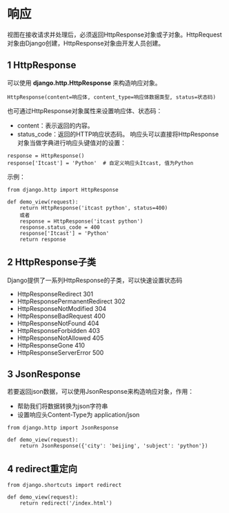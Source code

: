 # 响应
视图在接收请求并处理后，必须返回HttpResponse对象或子对象。HttpRequest对象由Django创建，HttpResponse对象由开发人员创建。

## 1 HttpResponse
可以使用 **django.http.HttpResponse** 来构造响应对象。

```
HttpResponse(content=响应体, content_type=响应体数据类型, status=状态码)
```
也可通过HttpResponse对象属性来设置响应体、状态码：
- content：表示返回的内容。
- status_code：返回的HTTP响应状态码。
响应头可以直接将HttpResponse对象当做字典进行响应头键值对的设置：
```
response = HttpResponse()
response['Itcast'] = 'Python'  # 自定义响应头Itcast, 值为Python
```
示例：
```
from django.http import HttpResponse

def demo_view(request):
    return HttpResponse('itcast python', status=400)
    或者
    response = HttpResponse('itcast python')
    response.status_code = 400
    response['Itcast'] = 'Python'
    return response
```

## 2 HttpResponse子类
Django提供了一系列HttpResponse的子类，可以快速设置状态码
- HttpResponseRedirect 301
- HttpResponsePermanentRedirect 302
- HttpResponseNotModified 304
- HttpResponseBadRequest 400
- HttpResponseNotFound 404
- HttpResponseForbidden 403
- HttpResponseNotAllowed 405
- HttpResponseGone 410
- HttpResponseServerError 500

## 3 JsonResponse
若要返回json数据，可以使用JsonResponse来构造响应对象，作用：
- 帮助我们将数据转换为json字符串
- 设置响应头Content-Type为 application/json
```
from django.http import JsonResponse

def demo_view(request):
    return JsonResponse({'city': 'beijing', 'subject': 'python'})
```

## 4 redirect重定向
```
from django.shortcuts import redirect

def demo_view(request):
    return redirect('/index.html')
```

